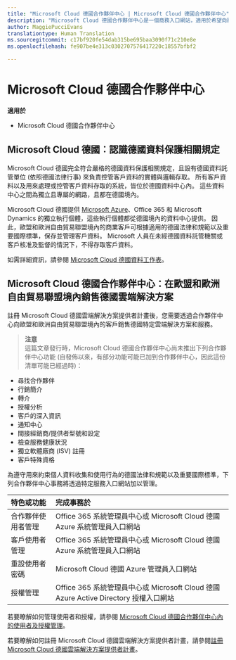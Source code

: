 ```yaml
---
title: "Microsoft Cloud 德國合作夥伴中心 | Microsoft Cloud 德國合作夥伴中心"
description: "Microsoft Cloud 德國合作夥伴中心是一個商務入口網站，適用於希望向歐盟和歐洲自由貿易聯盟境內客戶提供 Microsoft Cloud 解決方案的 Microsoft 合作夥伴。 Microsoft Cloud 德國可確保您的客戶資料存放於德國，並由指定的德國資料託管單位控管資料存取。 歐盟和歐洲自由貿易聯盟境內的商業客戶可根據適用的德國法律和規範以及重要國際標準，保存並管理客戶資料。 Microsoft 在未經德國資料託管機關或客戶核准及監督的情況下，不得存取客戶資料。"
author: MaggiePucciEvans
translationtype: Human Translation
ms.sourcegitcommit: c17bf920fe54dab315be695baa3090f71c210e8e
ms.openlocfilehash: fe907be4e313c0302707576417220c18557bfbf2

---
```


# Microsoft Cloud 德國合作夥伴中心

**適用於**

-  Microsoft Cloud 德國合作夥伴中心

## Microsoft Cloud 德國︰認識德國資料保護相關規定 

Microsoft Cloud 德國完全符合嚴格的德國資料保護相關規定，且設有德國資料託管單位 (依照德國法律行事) 來負責控管客戶資料的實體與邏輯存取。 所有客戶資料以及用來處理或控管客戶資料存取的系統，皆位於德國資料中心內。 這些資料中心之間為獨立且專屬的網路，且都在德國境內。

Microsoft Cloud 德國提供 [Microsoft Azure](https://azure.microsoft.com/en-us/overview/clouds/germany/)、Office 365 和 Microsoft Dynamics 的獨立執行個體，這些執行個體都從德國境內的資料中心提供。 因此，歐盟和歐洲自由貿易聯盟境內的商業客戶可根據適用的德國法律和規範以及重要國際標準，保存並管理客戶資料。 Microsoft 人員在未經德國資料託管機關或客戶核准及監督的情況下，不得存取客戶資料。

如需詳細資訊，請參閱 [Microsoft Cloud 德國資料工作表](http://download.microsoft.com/download/6/1/3/613C9ECB-9167-4EF5-B131-3BAD8D8A126C/Microsoft_Cloud_Germany_Datasheet.pdf)。

## Microsoft Cloud 德國合作夥伴中心：在歐盟和歐洲自由貿易聯盟境內銷售德國雲端解決方案

註冊 Microsoft Cloud 德國雲端解決方案提供者計畫後，您需要透過合作夥伴中心向歐盟和歐洲自由貿易聯盟境內的客戶銷售德國特定雲端解決方案和服務。 

>**注意**<br>
這篇文章發行時，Microsoft Cloud 德國合作夥伴中心尚未推出下列合作夥伴中心功能 (自發佈以來，有部分功能可能已加到合作夥伴中心，因此這份清單可能已經過時)：

- 尋找合作夥伴
- 行銷簡介
- 轉介
- 授權分析
- 客戶的深入資訊
- 通知中心
- 間接經銷商/提供者型號和設定
- 檢查服務健康狀況
- 獨立軟體廠商 (ISV) 註冊
- 客戶特殊資格

為遵守用來約束個人資料收集和使用行為的德國法律和規範以及重要國際標準，下列合作夥伴中心事務將透過特定服務入口網站加以管理。 

特色或功能 | 完成事務於
:--- | :---
合作夥伴使用者管理 | Office 365 系統管理員中心或 Microsoft Cloud 德國 Azure 系統管理員入口網站
客戶使用者管理 | Office 365 系統管理員中心或 Microsoft Cloud 德國 Azure 系統管理員入口網站
重設使用者密碼 | Microsoft Cloud 德國 Azure 管理員入口網站
授權管理 | Office 365 系統管理員中心或 Microsoft Cloud 德國 Azure Active Directory 授權入口網站

若要瞭解如何管理使用者和授權，請參閱 [Microsoft Cloud 德國合作夥伴中心內的使用者及授權管理](user-management-in-partner-center-for-microsoft-cloud-germany.md)。

若要瞭解如何註冊 Microsoft Cloud 德國雲端解決方案提供者計畫，請參閱[註冊 Microsoft Cloud 德國雲端解決方案提供者計畫](enroll-in-csp-for-microsoft-cloud-germany.md)。



<!--HONumber=Jan17_HO2-->


